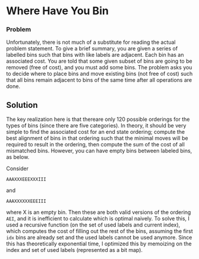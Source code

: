 # Where Have You Bin

### Problem
Unfortunately, there is not much of a substitute for reading the actual problem statement. To give a brief summary, you are given a series of labelled bins such that bins with like labels are adjacent. Each bin has an associated cost. You are told that some given subset of bins are going to be removed (free of cost), and you must add some bins. The problem asks you to decide where to place bins and move existing bins (not free of cost) such that all bins remain adjacent to bins of the same time after all operations are done.

## Solution
The key realization here is that thereare only 120 possible orderings for the types of bins (since there are five categories). In theory, it should be very simple to find the associated cost for an end state ordering; compute the best alignment of bins in that ordering such that the minimal moves will be required to result in the ordering, then compute the sum of the cost of all mismatched bins. However, you can have empty bins between labeled bins, as below.

Consider
```
AAAXXXEEEXXXIII
```
and
```
AAAXXXXXXEEEIII
```

where X is an empty bin. Then these are both valid versions of the ordering `AEI`, and it is inefficient to calculate which is optimal naively. To solve this, I used a recursive function (on the set of used labels and current index), which computes the cost of filling out the rest of the bins, assuming the first `idx` bins are already set and the used labels cannot be used anymore. Since this has theoretically exponential time, I optimized this by memoizing on the index and set of used labels (represented as a bit map).
